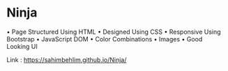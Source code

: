 # Ninja
• Page Structured Using HTML 
• Designed Using CSS 
• Responsive Using Bootstrap 
• JavaScript DOM 
• Color Combinations 
• Images 
• Good Looking UI

Link : https://sahimbehlim.github.io/Ninja/